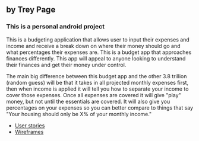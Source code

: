 ## by Trey Page
### This is a personal android project
This is a budgeting application that allows user to input their expenses and income and receive a 
break down on where their money should go and what percentages their expenses are.
This is a budget app that approaches finances differently. This app will appeal to anyone looking to 
understand their finances and get their money under control. 

The main big difference between this budget app and the other 3.8 trillion (random guess) will be 
that it takes in all projected monthly expenses first, then when income is applied it will tell you 
how to separate your income to cover those expenses. Once all expenses are covered it will give "play" 
money, but not until the essentials are covered. It will also give you percentages on your expenses 
so you can better compare to things that say "Your housing should only be X% of your monthly income."

+ [User stories](docs/user-stories.md)
+ [Wireframes](docs/Android%20budget%20app.pdf)